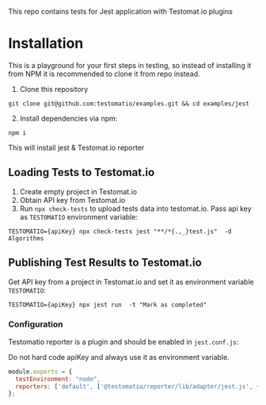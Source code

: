 This repo contains tests for Jest application with Testomat.io plugins

# Installation

This is a playground for your first steps in testing, so instead of installing it from NPM it is recommended to clone it from repo instead.

1) Clone this repository

```
git clone git@github.com:testomatio/examples.git && cd examples/jest
```

2) Install dependencies via npm:

```
npm i
```

This will install jest & Testomat.io reporter

## Loading Tests to Testomat.io

1. Create empty project in Testomat.io
2. Obtain API key from Testomat.io
2. Run `npx check-tests` to upload tests data into testomat.io. Pass api key as `TESTOMATIO` environment variable:

```
TESTOMATIO={apiKey} npx check-tests jest "**/*{.,_}test.js"  -d Algorithms
```

## Publishing Test Results to Testomat.io

Get API key from a project in Testomat.io and set it as environment variable `TESTOMATIO`:

```
TESTOMATIO={apiKey} npx jest run  -t "Mark as completed"
```

### Configuration

Testomatio reporter is a plugin and should be enabled in `jest.conf.js`:

Do not hard code apiKey and always use it as environment variable.

```js
module.exports = {
  testEnvironment: "node",
  reporters: ['default', ['@testomatio/reporter/lib/adapter/jest.js', { apiKey: process.env.TESTOMATIO }]],
};
```